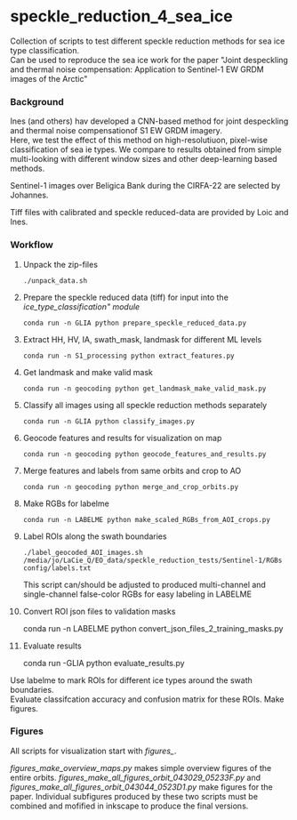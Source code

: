 # speckle_reduction_4_sea_ice

Collection of scripts to test different speckle reduction methods for sea ice type classification.  
Can be used to reproduce the sea ice work for the paper "Joint despeckling and thermal noise compensation: Application to Sentinel-1 EW GRDM images of the Arctic"


### Background
Ines (and others) hav developed a CNN-based method for joint despeckling and thermal noise compensationof S1 EW GRDM imagery.  
Here, we test the effect of this method on high-resolutiuon, pixel-wise classification of sea ie types. We compare to results obtained from simple multi-looking with different window sizes and other deep-learning based methods.

Sentinel-1 images over Beligica Bank during the CIRFA-22 are selected by Johannes.

Tiff files with calibrated and speckle reduced-data are provided by Loic and Ines.


### Workflow

1. Unpack the zip-files

       ./unpack_data.sh

2. Prepare the speckle reduced data (tiff) for input into the *ice_type_classification" module*

       conda run -n GLIA python prepare_speckle_reduced_data.py

3. Extract HH, HV, IA, swath_mask, landmask for different ML levels

       conda run -n S1_processing python extract_features.py

4. Get landmask and make valid mask

       conda run -n geocoding python get_landmask_make_valid_mask.py

5. Classify all images using all speckle reduction methods separately

       conda run -n GLIA python classify_images.py

6. Geocode features and results for visualization on map

       conda run -n geocoding python geocode_features_and_results.py

7. Merge features and labels from same orbits and crop to AO

       conda run -n geocoding python merge_and_crop_orbits.py

8. Make RGBs for labelme

       conda run -n LABELME python make_scaled_RGBs_from_AOI_crops.py 

9. Label ROIs along the swath boundaries

       ./label_geocoded_AOI_images.sh /media/jo/LaCie_Q/EO_data/speckle_reduction_tests/Sentinel-1/RGBs config/labels.txt 

   This script can/should be adjusted to produced multi-channel and single-channel false-color RGBs for easy labeling in LABELME 

10. Convert ROI json files to validation masks

       conda run -n LABELME python convert_json_files_2_training_masks.py

12. Evaluate results

       conda run -GLIA python evaluate_results.py




Use labelme to mark ROIs for different ice types around the swath boundaries.  
Evaluate classifcation accuracy and confusion matrix for these ROIs.
Make figures.



### Figures

All scripts for visualization start with *figures_*.  

*figures_make_overview_maps.py* makes simple overview figures of the entire orbits.
*figures_make_all_figures_orbit_043029_05233F.py* and *figures_make_all_figures_orbit_043044_0523D1.py* make figures for the paper. Individual subfigures produced by these two scripts must be combined and mofified in inkscape to produce the final versions.


